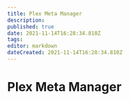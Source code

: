 ```yaml
---
title: Plex Meta Manager
description: 
published: true
date: 2021-11-14T16:28:34.810Z
tags: 
editor: markdown
dateCreated: 2021-11-14T16:28:34.810Z
---
```


# Plex Meta Manager
